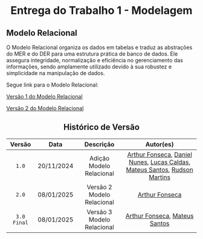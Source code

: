 # <center>Entrega do Trabalho 1 - Modelagem</center>

## **Modelo Relacional**

O Modelo Relacional organiza os dados em tabelas e traduz as abstrações do MER e do DER para uma estrutura prática de banco de dados. Ele assegura integridade, normalização e eficiência no gerenciamento das informações, sendo amplamente utilizado devido à sua robustez e simplicidade na manipulação de dados.     

Segue link para o Modelo Relacional:

[Versão 1 do Modelo Relacional](https://viewer.diagrams.net/?src=about#G1KWbNH4I2N6N-O3vyquGGOQwLZAh82VL2#%7B%22pageId%22%3A%22C5RBs43oDa-KdzZeNtuy%22%7D)

[Versão 2 do Modelo Relacional](https://viewer.diagrams.net/?tags=%7B%7D&lightbox=1&highlight=0000ff&edit=_blank&layers=1&nav=1&title=Modelo%20Relacional%20-%20Grupo%208.drawio#Uhttps%3A%2F%2Fdrive.google.com%2Fuc%3Fid%3D1KWbNH4I2N6N-O3vyquGGOQwLZAh82VL2%26export%3Ddownload)


<center>

## Histórico de Versão
| Versão | Data | Descrição | Autor(es) |
| :-: | :-: | :-: | :-: | 
| `1.0`  | 20/11/2024 | Adição Modelo Relacional | [Arthur Fonseca](https://github.com/arthrfonsecaa), [Daniel Nunes](https://github.com/DanNunes777), [Lucas Caldas](https://github.com/lucascaldasb), [Mateus Santos](https://github.com/14luke08), [Rudson Martins](https://github.com/RudsonMartin) |
| `2.0`  | 08/01/2025 | Versão 2 Modelo Relacional | [Arthur Fonseca](https://github.com/arthrfonsecaa) |
| `3.0 Final`  | 08/01/2025 | Versão 3 Modelo Relacional | [Arthur Fonseca](https://github.com/arthrfonsecaa), [Mateus Santos](https://github.com/14luke08) |

</center>